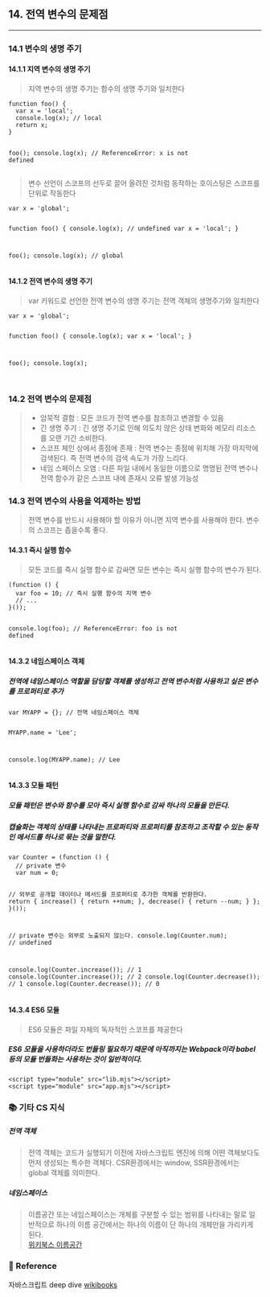 <h2 id="14-전역-변수의-문제점">14. 전역 변수의 문제점</h2>
<hr />
<h3 id="141-변수의-생명-주기">14.1 변수의 생명 주기</h3>
<h4 id="1411-지역-변수의-생명-주기">14.1.1 지역 변수의 생명 주기</h4>
<blockquote>
<p>지역 변수의 생명 주기는 함수의 생명 주기와 일치한다</p>
</blockquote>
<pre><code class="language-js">function foo() {
  var x = 'local';
  console.log(x); // local
  return x;
}

foo();
console.log(x); // ReferenceError: x is not defined</code></pre>
<blockquote>
<p>변수 선언이 스코프의 선두로 끌어 올려진 것처럼 동작하는 호이스팅은 스코프를 단위로 작동한다</p>
</blockquote>
<pre><code class="language-js">var x = 'global';

function foo() {
  console.log(x); // undefined
  var x = 'local';
}

foo();
console.log(x); // global</code></pre>
<h4 id="1412-전역-변수의-생명-주기">14.1.2 전역 변수의 생명 주기</h4>
<blockquote>
<p>var 키워드로 선언한 전역 변수의 생명 주기는 전역 객체의 생명주기와 일치한다</p>
</blockquote>
<pre><code class="language-js">var x = 'global';

function foo() {
  console.log(x); 
  var x = 'local';
}

foo();
console.log(x); </code></pre>
<p><img alt="" src="https://velog.velcdn.com/images/anstks1992/post/e6a8dbd2-5797-4b0f-914d-096aad86a08a/image.png" /></p>
<h3 id="142-전역-변수의-문제점">14.2 전역 변수의 문제점</h3>
<blockquote>
<ul> 
  <li> 암묵적 결함 : 모든 코드가 전역 변수를 참조하고 변경할 수 있음
    <li> 긴 생명 주기 : 긴 생명 주기로 인해 의도치 않은 상태 변화와 메모리 리소스를 오랜 기간 소비한다.
      <li> 스코프 체인 상에서 종점에 존재 : 전역 변수는 종점에 위치해 가장 마지막에 검색된다. 즉 전역 변수의 검색 속도가 가장 느리다. 
        <li>네임 스페이스 오염 : 다른 파일 내에서 동일한 이름으로 명명된 전역 변수나 전역 함수가 같은 스코프 내에 존재시 오류 발생 가능성
          </ul>
</blockquote>
<h3 id="143-전역-변수의-사용을-억제하는-방법">14.3 전역 변수의 사용을 억제하는 방법</h3>
<blockquote>
<p>전역 변수를 반드시 사용해야 할 이유가 아니면 지역 변수를 사용해야 한다. 변수의 스코프는 좁을수록 좋다.</p>
</blockquote>
<h4 id="1431-즉시-실행-함수">14.3.1 즉시 실행 함수</h4>
<blockquote>
<p>모든 코드를 즉시 실행 함수로 감싸면 모든 변수는 즉시 실행 함수의 변수가 된다.</p>
</blockquote>
<pre><code class="language-js">(function () {
  var foo = 10; // 즉시 실행 함수의 지역 변수
  // ...
}());

console.log(foo); // ReferenceError: foo is not defined</code></pre>
<h4 id="1432-네임스페이스-객체">14.3.2 네임스페이스 객체</h4>
<h5 id="전역에-네임스페이스-역할을-담당할-객체를-생성하고-전역-변수처럼-사용하고-싶은-변수를-프로퍼티로-추가">전역에 네임스페이스 역할을 담당할 객체를 생성하고 전역 변수처럼 사용하고 싶은 변수를 프로퍼티로 추가</h5>
<pre><code class="language-js">var MYAPP = {}; // 전역 네임스페이스 객체

MYAPP.name = 'Lee';

console.log(MYAPP.name); // Lee</code></pre>
<h4 id="1433-모듈-패턴">14.3.3 모듈 패턴</h4>
<h5 id="모듈-패턴은-변수와-함수를-모아-즉시-실행-함수로-감싸-하나의-모듈을-만든다">모듈 패턴은 변수와 함수를 모아 즉시 실행 함수로 감싸 하나의 모듈을 만든다.</h5>
<h5 id="캡슐화는-객체의-상태를-나타내는-프로퍼티와-프로퍼티를-참조하고-조작할-수-있는-동작인-메서드를-하나로-묶는-것을-말한다">캡슐화는 객체의 상태를 나타내는 프로퍼티와 프로퍼티를 참조하고 조작할 수 있는 동작인 메서드를 하나로 묶는 것을 말한다.</h5>
<pre><code class="language-js">var Counter = (function () {
  // private 변수
  var num = 0;

  // 외부로 공개할 데이터나 메서드를 프로퍼티로 추가한 객체를 반환한다.
  return {
    increase() {
      return ++num;
    },
    decrease() {
      return --num;
    }
  };
}());

// private 변수는 외부로 노출되지 않는다.
console.log(Counter.num); // undefined

console.log(Counter.increase()); // 1
console.log(Counter.increase()); // 2
console.log(Counter.decrease()); // 1
console.log(Counter.decrease()); // 0</code></pre>
<h4 id="1434-es6-모듈">14.3.4 ES6 모듈</h4>
<blockquote>
<p>ES6 모듈은 파일 자체의 독자적인 스코프를 제공한다</p>
</blockquote>
<h5 id="es6-모듈을-사용하더라도-번들링-필요하기-때문에-아직까지는-webpack이라-babel등의-모듈-번들화는-사용하는-것이-일반적이다">ES6 모듈을 사용하더라도 번들링 필요하기 때문에 아직까지는 Webpack이라 babel등의 모듈 번들화는 사용하는 것이 일반적이다.</h5>
<pre><code class="language-js">&lt;script type=&quot;module&quot; src=&quot;lib.mjs&quot;&gt;&lt;/script&gt;
&lt;script type=&quot;module&quot; src=&quot;app.mjs&quot;&gt;&lt;/script&gt;</code></pre>
<h3 id="📚-기타-cs-지식">📚 기타 CS 지식</h3>
<h5 id="전역-객체">전역 객체</h5>
<blockquote>
<p>전역 객체는 코드가 실행되기 이전에 자바스크립트 엔진에 의해 어떤 객체보다도 먼저 생성되는 특수한 객체다. CSR환경에서는 window, SSR환경에서는 global 객체를 의미한다.</p>
</blockquote>
<h5 id="네임스페이스">네임스페이스</h5>
<blockquote>
<p>이름공간 또는 네임스페이스는 개체를 구분할 수 있는 범위를 나타내는 말로 일반적으로 하나의 이름 공간에서는 하나의 이름이 단 하나의 개체만을 가리키게 된다.<br />
<a href="https://ko.wikipedia.org/wiki/%EC%9D%B4%EB%A6%84%EA%B3%B5%EA%B0%84">위키북스 이름공간</a></p>
</blockquote>
<h3 id="📄-reference">📄 Reference</h3>
<p>자바스크립트 deep dive
<a href="https://github.com/wikibook/mjs/blob/master/14.md">wikibooks</a></p>